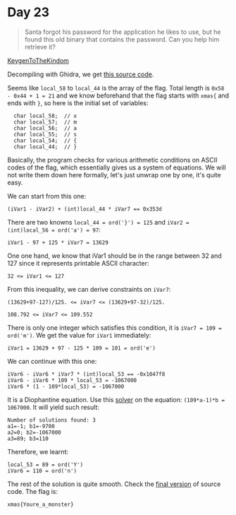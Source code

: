 # Day 23

> Santa forgot his password for the application he likes to use, but he found this old binary that contains the password. Can you help him retrieve it?

[KeygenToTheKindom](KeygenToTheKindom)

Decompiling with Ghidra, we get [this source code](solution/decompiled.c).

Seems like `local_58` to `local_44` is the array of the flag. Total length is `0x58 - 0x44 + 1 = 21` and we know beforehand that the flag starts with `xmas{` and ends with `}`, so here is the initial set of variables:

```
  char local_58;  // x
  char local_57;  // m
  char local_56;  // a
  char local_55;  // s
  char local_54;  // {
  char local_44;  // }
```

Basically, the program checks for various arithmetic conditions on ASCII codes of the flag, which essentially gives us a system of equations. We will not write them down here formally, let's just unwrap one by one, it's quite easy.

We can start from this one:

```
(iVar1 - iVar2) + (int)local_44 * iVar7 == 0x353d
```

There are two knowns `local_44 = ord('}') = 125` and `iVar2 = (int)local_56 = ord('a') = 97`:

```
iVar1 - 97 + 125 * iVar7 = 13629
```

One one hand, we know that iVar1 should be in the range between 32 and 127 since it represents printable ASCII character:

```
32 <= iVar1 <= 127
```

From this inequality, we can derive constraints on `iVar7`:

```
(13629+97-127)/125. <= iVar7 <= (13629+97-32)/125.

108.792 <= iVar7 <= 109.552
```

There is only one integer which satisfies this condition, it is `iVar7 = 109 = ord('m')`. We get the value for `iVar1` immediately:

```
iVar1 = 13629 + 97 - 125 * 109 = 101 = ord('e')
```

We can continue with this one:

```
iVar6 - iVar6 * iVar7 * (int)local_53 == -0x1047f8
iVar6 - iVar6 * 109 * local_53 = -1067000
iVar6 * (1 - 109*local_53) = -1067000
```

It is a Diophantine equation. Use this [solver](https://www.hackmath.net/en/calculator/integer-diophantine-equations-solver) on the equation: `(109*a-1)*b = 1067000`. It will yield such result:

```
Number of solutions found: 3
a1=-1; b1=-9700
a2=0; b2=-1067000
a3=89; b3=110
```

Therefore, we learnt:

```
local_53 = 89 = ord('Y')
iVar6 = 110 = ord('n')
```

The rest of the solution is quite smooth. Check the [final version](solution/final.c) of source code. The flag is:

```
xmas{Youre_a_monster}
```
